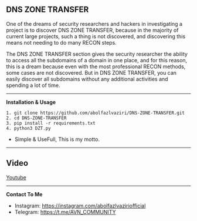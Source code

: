 ## DNS ZONE TRANSFER 

One of the dreams of security researchers and hackers in investigating a project is to discover DNS ZONE TRANSFER, because in the majority of current large projects, such a thing is not discovered, and discovering this means not needing to do many RECON steps.

The DNS ZONE TRANSFER section gives the security researcher the ability to access all the subdomains of a domain in one place, and for this reason, this is a dream because even with the most professional RECON methods, some cases are not discovered. But in DNS ZONE TRANSFER, you can easily discover all subdomains without any additional activities and spending a lot of time.

----

**Installation & Usage**
```
1. git clone https://github.com/abolfazlvaziri/DNS-ZONE-TRANSFER.git
2. cd DNS-ZONE-TRANSFER
3. pip install -r requirements.txt
4. python3 DZT.py
```
- Simple & UseFull, This is my motto.

-----

## Video
<a href="https://www.youtube.com/watch?v=26s7QNEFn14">Youtube</a>

---

**Contact To Me**
- Instagram: https://instagram.com/abolfazlvaziriofficial
- Telegram: https://t.me/AVN_COMMUNITY
